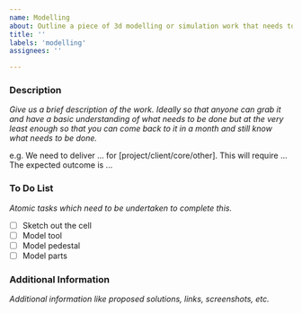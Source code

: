 ```yaml
---
name: Modelling
about: Outline a piece of 3d modelling or simulation work that needs to be undertaken.
title: ''
labels: 'modelling'
assignees: ''

---
```


### Description

_Give us a brief description of the work. Ideally so that anyone can grab it and have a basic understanding of what needs to be done but at the very least enough so that you can come back to it in a month and still know what needs to be done._

e.g. 
We need to deliver ... for [project/client/core/other]. This will require ...
The expected outcome is ...

### To Do List

_Atomic tasks which need to be undertaken to complete this._

- [ ] Sketch out the cell
- [ ] Model tool
- [ ] Model pedestal
- [ ] Model parts

### Additional Information

_Additional information like proposed solutions, links, screenshots, etc._